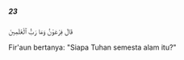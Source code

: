 ##### 23

<span class="ayah">قَالَ فِرْعَوْنُ وَمَا رَبُّ ٱلْعَٰلَمِينَ</span>

<span class="ayah_translation">Fir'aun bertanya: "Siapa Tuhan semesta alam itu?"</span>
